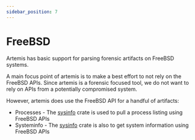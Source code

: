 ```yaml
---
sidebar_position: 7
---
```


# FreeBSD

Artemis has basic support for parsing forensic artifacts on FreeBSD systems.

A main focus point of artemis is to make a best effort to not rely on the
FreeBSD APIs. Since artemis is a forensic focused tool, we do not want to rely
on APIs from a potentially compromised system.

However, artemis does use the FreeBSD API for a handful of artifacts:

- Processes - The [sysinfo](https://github.com/GuillaumeGomez/sysinfo) crate is
  used to pull a process listing using FreeBSD APIs
- Systeminfo - The [sysinfo](https://github.com/GuillaumeGomez/sysinfo) crate is
  also to get system information using FreeBSD APIs

